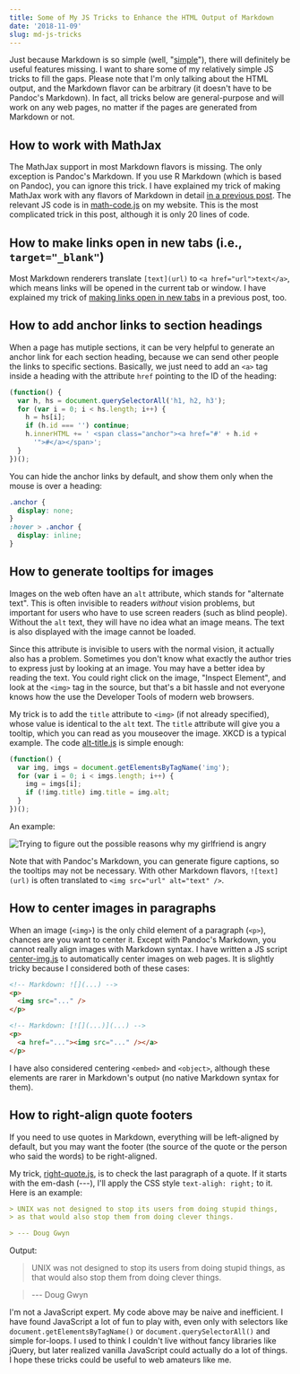 ```yaml
---
title: Some of My JS Tricks to Enhance the HTML Output of Markdown
date: '2018-11-09'
slug: md-js-tricks
---
```


Just because Markdown is so simple (well, "[simple](/en/2018/11/hard-markdown/)"), there will definitely be useful features missing. I want to share some of my relatively simple JS tricks to fill the gaps. Please note that I'm only talking about the HTML output, and the Markdown flavor can be arbitrary (it doesn't have to be Pandoc's Markdown). In fact, all tricks below are general-purpose and will work on any web pages, no matter if the pages are generated from Markdown or not. 

## How to work with MathJax

The MathJax support in most Markdown flavors is missing. The only exception is Pandoc's Markdown. If you use R Markdown (which is based on Pandoc), you can ignore this trick. I have explained my trick of making MathJax work with any flavors of Markdown in detail [in a previous post](/en/2018/07/latex-math-markdown/). The relevant JS code is in [math-code.js](https://github.com/rbind/yihui/blob/master/static/js/math-code.js) on my website. This is the most complicated trick in this post, although it is only 20 lines of code.

## How to make links open in new tabs (i.e., `target="_blank"`)

Most Markdown renderers translate `[text](url)` to `<a href="url">text</a>`, which means links will be opened in the current tab or window. I have explained my trick of [making links open in new tabs](/en/2018/09/target-blank/) in a previous post, too.

## How to add anchor links to section headings

When a page has mutiple sections, it can be very helpful to generate an anchor link for each section heading, because we can send other people the links to specific sections. Basically, we just need to add an `<a>` tag inside a heading with the attribute `href` pointing to the ID of the heading:

```js
(function() {
  var h, hs = document.querySelectorAll('h1, h2, h3');
  for (var i = 0; i < hs.length; i++) {
    h = hs[i];
    if (h.id === '') continue;
    h.innerHTML += ' <span class="anchor"><a href="#' + h.id +
      '">#</a></span>';
  }
})();
```

You can hide the anchor links by default, and show them only when the mouse is over a heading:

```css
.anchor {
  display: none;
}
:hover > .anchor {
  display: inline;
}
```

## How to generate tooltips for images

Images on the web often have an `alt` attribute, which stands for "alternate text". This is often invisible to readers _without_ vision problems, but important for users who have to use screen readers (such as blind people). Without the `alt` text, they will have no idea what an image means. The text is also displayed with the image cannot be loaded.

Since this attribute is invisible to users with the normal vision, it actually also has a problem. Sometimes you don't know what exactly the author tries to express just by looking at an image. You may have a better idea by reading the text. You could right click on the image, "Inspect Element", and look at the `<img>` tag in the source, but that's a bit hassle and not everyone knows how the use the Developer Tools of modern web browsers.

My trick is to add the `title` attribute to `<img>` (if not already specified), whose value is identical to the `alt` text. The `title` attribute will give you a tooltip, which you can read as you mouseover the image. XKCD is a typical example. The code [alt-title.js](https://github.com/rbind/yihui/blob/master/static/js/alt-title.js) is simple enough:

```js
(function() {
  var img, imgs = document.getElementsByTagName('img');
  for (var i = 0; i < imgs.length; i++) {
    img = imgs[i];
    if (!img.title) img.title = img.alt;
  }
})();
```

An example:

![Trying to figure out the possible reasons why my girlfriend is angry](https://db.yihui.name/images/thick-book.jpg)

Note that with Pandoc's Markdown, you can generate figure captions, so the tooltips may not be necessary. With other Markdown flavors, `![text](url)` is often translated to `<img src="url" alt="text" />`.

## How to center images in paragraphs

When an image (`<img>`) is the only child element of a paragraph (`<p>`), chances are you want to center it. Except with Pandoc's Markdown, you cannot really align images with Markdown syntax. I have written a JS script [center-img.js](https://github.com/rbind/yihui/blob/master/static/js/center-img.js) to automatically center images on web pages. It is slightly tricky because I considered both of these cases:

```html
<!-- Markdown: ![](...) -->
<p>
  <img src="..." />
</p>

<!-- Markdown: [![](...)](...) -->
<p>
  <a href="..."><img src="..." /></a>
</p>

```

I have also considered centering `<embed>` and `<object>`, although these elements are rarer in Markdown's output (no native Markdown syntax for them).

## How to right-align quote footers

If you need to use quotes in Markdown, everything will be left-aligned by default, but you may want the footer (the source of the quote or the person who said the words) to be right-aligned.

My trick, [right-quote.js](https://github.com/rbind/yihui/blob/master/static/js/right-quote.js), is to check the last paragraph of a quote. If it starts with the em-dash (---), I'll apply the CSS style `text-aligh: right;` to it. Here  is an example:


```md
> UNIX was not designed to stop its users from doing stupid things,
> as that would also stop them from doing clever things.

> --- Doug Gwyn
```

Output:

> UNIX was not designed to stop its users from doing stupid things,
> as that would also stop them from doing clever things.

> --- Doug Gwyn

I'm not a JavaScript expert. My code above may be naive and inefficient. I have found JavaScript a lot of fun to play with, even only with selectors like `document.getElementsByTagName()` or `document.querySelectorAll()` and simple for-loops. I used to think I couldn't live without fancy libraries like jQuery, but later realized vanilla JavaScript could actually do a lot of things. I hope these tricks could be useful to web amateurs like me.
